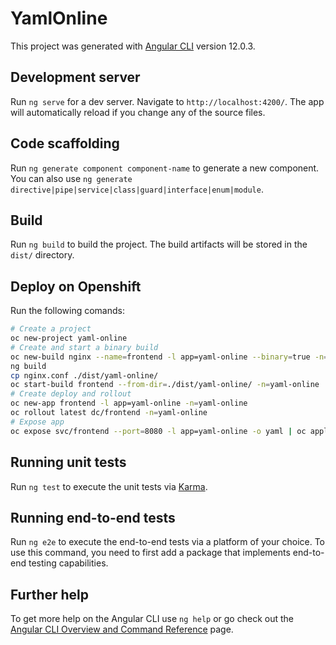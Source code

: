 # YamlOnline

This project was generated with [Angular CLI](https://github.com/angular/angular-cli) version 12.0.3.

## Development server

Run `ng serve` for a dev server. Navigate to `http://localhost:4200/`. The app will automatically reload if you change any of the source files.

## Code scaffolding

Run `ng generate component component-name` to generate a new component. You can also use `ng generate directive|pipe|service|class|guard|interface|enum|module`.

## Build

Run `ng build` to build the project. The build artifacts will be stored in the `dist/` directory.

## Deploy on Openshift

Run the following comands:

```bash
# Create a project
oc new-project yaml-online
# Create and start a binary build
oc new-build nginx --name=frontend -l app=yaml-online --binary=true -n=yaml-online  -o yaml | oc apply -f -
ng build
cp nginx.conf ./dist/yaml-online/
oc start-build frontend --from-dir=./dist/yaml-online/ -n=yaml-online
# Create deploy and rollout
oc new-app frontend -l app=yaml-online -n=yaml-online 
oc rollout latest dc/frontend -n=yaml-online
# Expose app
oc expose svc/frontend --port=8080 -l app=yaml-online -o yaml | oc apply -f -
```

## Running unit tests

Run `ng test` to execute the unit tests via [Karma](https://karma-runner.github.io).

## Running end-to-end tests

Run `ng e2e` to execute the end-to-end tests via a platform of your choice. To use this command, you need to first add a package that implements end-to-end testing capabilities.

## Further help

To get more help on the Angular CLI use `ng help` or go check out the [Angular CLI Overview and Command Reference](https://angular.io/cli) page.
